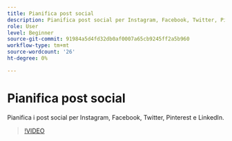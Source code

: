 ```yaml
---
title: Pianifica post social
description: Pianifica post social per Instagram, Facebook, Twitter, Pinterest e LinkedIn
role: User
level: Beginner
source-git-commit: 91984a5d4fd32db0af0007a65cb9245ff2a5b960
workflow-type: tm+mt
source-wordcount: '26'
ht-degree: 0%

---
```


# Pianifica post social

Pianifica i post social per Instagram, Facebook, Twitter, Pinterest e LinkedIn.

>[!VIDEO](https://video.tv.adobe.com/v/3420242?quality=12&learn=on&hidetitle=true)
